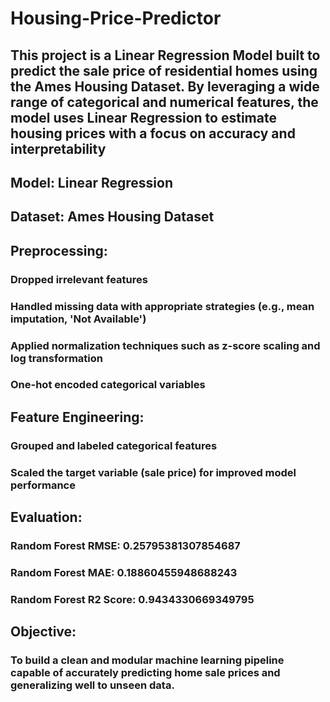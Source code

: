 # Housing-Price-Predictor

## This project is a Linear Regression Model built to predict the sale price of residential homes using the Ames Housing Dataset. By leveraging a wide range of categorical and numerical features, the model uses Linear Regression to estimate housing prices with a focus on accuracy and interpretability

## Model: Linear Regression

## Dataset: Ames Housing Dataset

## Preprocessing:

### Dropped irrelevant features
### Handled missing data with appropriate strategies (e.g., mean imputation, 'Not Available')
### Applied normalization techniques such as z-score scaling and log transformation
### One-hot encoded categorical variables

## Feature Engineering:

### Grouped and labeled categorical features
### Scaled the target variable (sale price) for improved model performance

## Evaluation:

### Random Forest RMSE: 0.25795381307854687
### Random Forest MAE: 0.18860455948688243
### Random Forest R2 Score: 0.9434330669349795

## Objective:

### To build a clean and modular machine learning pipeline capable of accurately predicting home sale prices and generalizing well to unseen data.
